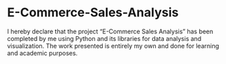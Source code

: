 # E-Commerce-Sales-Analysis
I hereby declare that the project “E-Commerce Sales Analysis” has been completed by me using Python and its libraries for data analysis and visualization. The work presented is entirely my own and done for learning and academic purposes.
